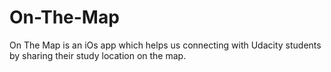 # On-The-Map
On The Map is an iOs app which helps us connecting with Udacity students by sharing their study location on the map.
